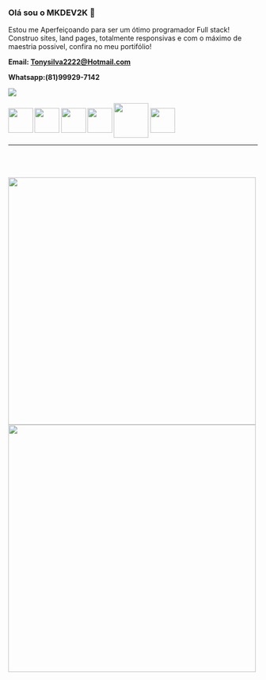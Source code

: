 ### Olá sou o MKDEV2K  👏

Estou me Aperfeiçoando para ser um ótimo programador Full stack!<br/>
Construo sites, land pages, totalmente responsivas e com o máximo de maestria possivel, confira no meu portifólio!


<strong><p>Email: Tonysilva2222@Hotmail.com<p><strong>
<p><strong>Whatsapp:(81)99929-7142<strong><p
<div>
<img heigth="180em" src="https://github-readme-stats.vercel.app/api?username=mkdev2k&show_icons=true&theme=tokyonight"/>
</div>

<div>
<img align="center" height="50" width="50" src="https://cdn.jsdelivr.net/gh/devicons/devicon/icons/vscode/vscode-plain-wordmark.svg" />
<img align="center" heigth="50" width="50" src="https://cdn.jsdelivr.net/gh/devicons/devicon/icons/css3/css3-original.svg" />
<img align="center" heigth="50" width="50" src="https://cdn.jsdelivr.net/gh/devicons/devicon/icons/html5/html5-original-wordmark.svg" />
<img align="center" heigth="50" width="50" src="https://cdn.jsdelivr.net/gh/devicons/devicon/icons/javascript/javascript-original.svg" />
<img align="center" heigth="60" width="70" src="https://cdn.jsdelivr.net/gh/devicons/devicon/icons/php/php-original.svg" />
  <img align="center" heigth="50" width="50" src="https://cdn.jsdelivr.net/gh/devicons/devicon/icons/mysql/mysql-original-wordmark.svg" />
  
<hr/>
<br/><br/><br/>
<img align="left" height="500px" width="500px" src="https://images.pexels.com/photos/8134609/pexels-photo-8134609.jpeg?auto=compress&cs=tinysrgb&w=1260&h=750&dpr=1" />
  <br/><br/>
<img align="left"  height="500" width="500" src="https://gifs.eco.br/wp-content/uploads/2022/11/gifs-de-programador-3.gif" />
  


</div>








